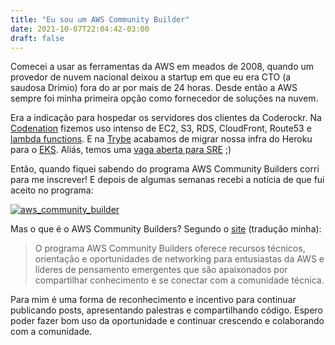 ```yaml
---
title: "Eu sou um AWS Community Builder"
date: 2021-10-07T22:04:42-03:00
draft: false
---
```

Comecei a usar as ferramentas da AWS em meados de 2008, quando um provedor de nuvem nacional deixou a startup em que eu era CTO (a saudosa Drimio) fora do ar por mais de 24 horas. Desde então a AWS sempre foi minha primeira opção como fornecedor de soluções na nuvem.

Era a indicação para hospedar os servidores dos clientes da Coderockr. Na [Codenation](https://codenation.dev) fizemos uso intenso de EC2, S3, RDS, CloudFront, Route53 e [lambda functions](https://www.slideshare.net/eminetto/serverless-em-go). E na [Trybe](https://betrybe.com) acabamos de migrar nossa infra do Heroku para o [EKS](https://aws.amazon.com/eks/). Aliás, temos uma [vaga aberta para SRE](https://trybe.gupy.io/jobs/1218843?jobBoardSource=gupy_public_page) ;)

Então, quando fiquei sabendo do programa AWS Community Builders corri para me inscrever! E depois de algumas semanas recebi a notícia de que fui aceito no programa:

[![aws_community_builder](/images/posts/aws_community_builder.png)](/images/posts/aws_community_builder.png)

Mas o que é o AWS Community Builders? Segundo o [site](https://aws.amazon.com/developer/community/community-builders/) (tradução minha):

> O programa AWS Community Builders oferece recursos técnicos, orientação e oportunidades de networking para entusiastas da AWS e líderes de pensamento emergentes que são apaixonados por compartilhar conhecimento e se conectar com a comunidade técnica.

Para mim é uma forma de reconhecimento e incentivo para continuar publicando posts, apresentando palestras e compartilhando código. Espero poder fazer bom uso da oportunidade e continuar crescendo e colaborando com a comunidade.



